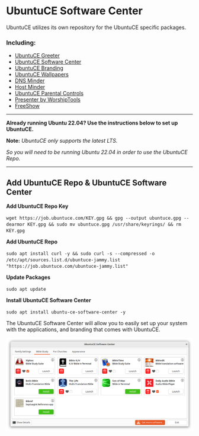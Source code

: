 # UbuntuCE Software Center

UbuntuCE utilizes its own repository for the UbuntuCE specific packages.

### Including:
- [UbuntuCE Greeter](https://github.com/jeremehancock/ubuntu-ce-welcome#readme)
- [UbuntuCE Software Center](https://github.com/jeremehancock/ubuntu-ce-software-center#readme)
- [UbuntuCE Branding](https://github.com/jeremehancock/ubuntu-ce-branding#readme)
- [UbuntuCE Wallpapers](https://github.com/jeremehancock/ubuntu-ce-wallpapers#readme)
- [DNS Minder](https://github.com/jeremehancock/dnsminder#readme)
- [Host Minder](https://github.com/jeremehancock/hostminder#readme)
- [UbuntuCE Parental Controls](https://github.com/jeremehancock/ubuntu-ce-parental-controls#readme)
- [Presenter by WorshipTools](https://github.com/jeremehancock/presenter-by-worship-tools#readme)
- [FreeShow](https://freeshow.app)


--- 

**Already running Ubuntu 22.04? Use the instructions below to set up UbuntuCE.**

**Note:** *UbuntuCE only supports the latest LTS.* 

*So you will need to be running Ubuntu 22.04 in order to use the UbuntuCE Repo.*

---

## Add UbuntuCE Repo & UbuntuCE Software Center

**Add UbuntuCE Repo Key**

`wget https://job.ubuntuce.com/KEY.gpg && gpg --output ubuntuce.gpg --dearmor KEY.gpg && sudo mv ubuntuce.gpg /usr/share/keyrings/ && rm KEY.gpg`

**Add UbuntuCE Repo**

`sudo apt install curl -y && sudo curl -s --compressed -o /etc/apt/sources.list.d/ubuntuce-jammy.list "https://job.ubuntuce.com/ubuntuce-jammy.list"`

**Update Packages**

`sudo apt update`

**Install UbuntuCE Software Center**

`sudo apt install ubuntu-ce-software-center -y`

The UbuntuCE Software Center will allow you to easily set up your system with the applications, and branding that comes with UbuntuCE.

![UbuntuCE Software Center](https://raw.githubusercontent.com/jeremehancock/docs.ubuntuce.com-content/main/pages/assets/images/ubuntu-ce-software-center-bible-study.png)
